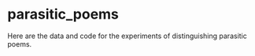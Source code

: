 # parasitic_poems

Here are the data and code for the experiments of distinguishing parasitic poems.
